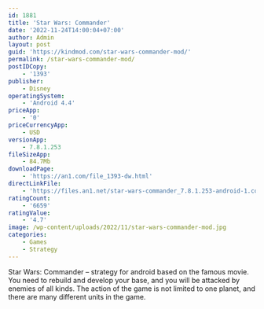 ```yaml
---
id: 1881
title: 'Star Wars: Commander'
date: '2022-11-24T14:00:04+07:00'
author: Admin
layout: post
guid: 'https://kindmod.com/star-wars-commander-mod/'
permalink: /star-wars-commander-mod/
postIDCopy:
    - '1393'
publisher:
    - Disney
operatingSystem:
    - 'Android 4.4'
priceApp:
    - '0'
priceCurrencyApp:
    - USD
versionApp:
    - 7.8.1.253
fileSizeApp:
    - 84.7Mb
downloadPage:
    - 'https://an1.com/file_1393-dw.html'
directLinkFile:
    - 'https://files.an1.net/star-wars-commander_7.8.1.253-android-1.com.apk'
ratingCount:
    - '6659'
ratingValue:
    - '4.7'
image: /wp-content/uploads/2022/11/star-wars-commander-mod.jpg
categories:
    - Games
    - Strategy
---
```


Star Wars: Commander – strategy for android based on the famous movie. You need to rebuild and develop your base, and you will be attacked by enemies of all kinds. The action of the game is not limited to one planet, and there are many different units in the game.